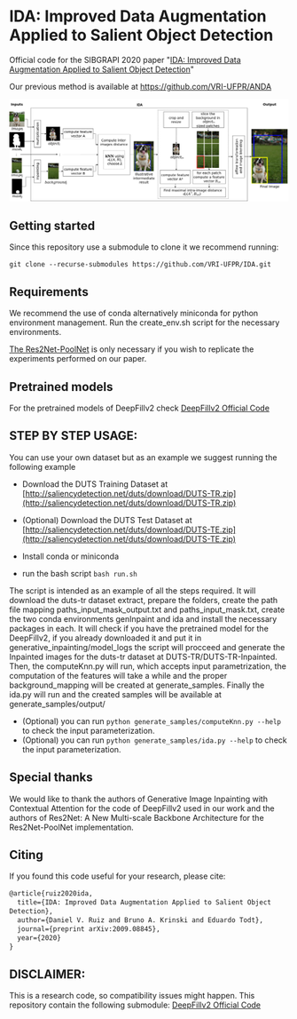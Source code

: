 # IDA: Improved Data Augmentation Applied to Salient Object Detection

Official code for the SIBGRAPI 2020 paper "[IDA: Improved Data Augmentation Applied to Salient Object Detection](https://arxiv.org/abs/2009.08845)"

Our previous method is available at https://github.com/VRI-UFPR/ANDA

<p align="center">
<img src="./documentation/flowchart.jpg">
</p>

## Getting started
Since this repository use a submodule to clone it we recommend running:

```
git clone --recurse-submodules https://github.com/VRI-UFPR/IDA.git
```

## Requirements

We recommend the use of conda alternatively miniconda for python environment management. Run the create_env.sh script for the necessary environments.

[The Res2Net-PoolNet](https://github.com/Res2Net/Res2Net-PoolNet.git) is only necessary if you wish to replicate the experiments performed on our paper.


## Pretrained models
For the pretrained models of DeepFillv2 check [DeepFillv2 Official Code](https://github.com/JiahuiYu/generative_inpainting)


## STEP BY STEP USAGE:

You can use your own dataset but as an example we suggest running the following example

- Download the DUTS Training Dataset at [http://saliencydetection.net/duts/download/DUTS-TR.zip](http://saliencydetection.net/duts/download/DUTS-TR.zip)
- (Optional) Download the DUTS Test Dataset at [http://saliencydetection.net/duts/download/DUTS-TE.zip](http://saliencydetection.net/duts/download/DUTS-TE.zip)

- Install conda or miniconda 
- run the bash script ```bash run.sh``` 

The script is intended as an example of all the steps required. It will download the duts-tr dataset extract, prepare the folders, create the path file mapping paths_input_mask_output.txt and paths_input_mask.txt, create the two conda environments genInpaint and ida and install the necessary packages in each. It will check if you have the pretrained model for the DeepFillv2, if you already downloaded it and put it in generative_inpainting/model_logs the script will procceed and generate the Inpainted images for the duts-tr dataset at DUTS-TR/DUTS-TR-Inpainted. Then, the computeKnn.py will run, which accepts input parametrization, the computation of the features will take a while and the proper background_mapping will be created at generate_samples. Finally the ida.py will run and the created samples will be available at generate_samples/output/


- (Optional) you can run ```python generate_samples/computeKnn.py --help```  to check the input parameterization.
- (Optional) you can run ```python generate_samples/ida.py --help``` to check the input parameterization.

## Special thanks
We would like to thank the authors of Generative Image Inpainting with Contextual Attention for the code of DeepFillv2 used in our work and the authors of Res2Net: A New Multi-scale Backbone Architecture for the Res2Net-PoolNet implementation.

## Citing
If you found this code useful for your research, please cite:

```
@article{ruiz2020ida,  
  title={IDA: Improved Data Augmentation Applied to Salient Object Detection},  
  author={Daniel V. Ruiz and Bruno A. Krinski and Eduardo Todt},  
  journal={preprint arXiv:2009.08845},  
  year={2020}  
}
```


## DISCLAIMER:
This is a research code, so compatibility issues might happen.
This repository contain the following submodule: [DeepFillv2 Official Code](https://github.com/JiahuiYu/generative_inpainting)
